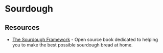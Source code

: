 # Sourdough

## Resources

- [The Sourdough Framework](https://github.com/hendricius/the-sourdough-framework) - Open source book dedicated to helping you to make the best possible sourdough bread at home. 
